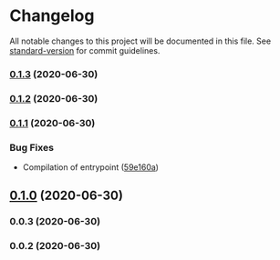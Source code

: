 # Changelog

All notable changes to this project will be documented in this file. See [standard-version](https://github.com/conventional-changelog/standard-version) for commit guidelines.

### [0.1.3](https://github.com/rhangai/node-keycloak-theme-builder/compare/v0.1.2...v0.1.3) (2020-06-30)

### [0.1.2](https://github.com/rhangai/node-keycloak-theme-builder/compare/v0.1.1...v0.1.2) (2020-06-30)

### [0.1.1](https://github.com/rhangai/node-keycloak-theme-builder/compare/v0.1.0...v0.1.1) (2020-06-30)


### Bug Fixes

* Compilation of entrypoint ([59e160a](https://github.com/rhangai/node-keycloak-theme-builder/commit/59e160aa2306197475487b9f7b468df6c53d72be))

## [0.1.0](https://github.com/rhangai/node-keycloak-theme-builder/compare/v0.0.3...v0.1.0) (2020-06-30)

### 0.0.3 (2020-06-30)

### 0.0.2 (2020-06-30)
